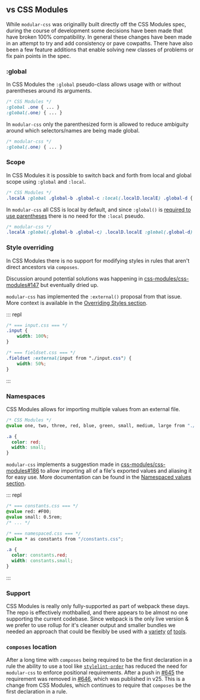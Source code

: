 ## vs CSS Modules

While `modular-css` was originallly built directly off the CSS Modules spec, during the course of development some decisions have been made that have broken 100% compatibility. In general these changes have been made in an attempt to try and add consistency or pave cowpaths. There have also been a few feature additions that enable solving new classes of problems or fix pain points in the spec.

### :global

In CSS Modules the `:global` pseudo-class allows usage with or without parentheses around its arguments.

```css
/* CSS Modules */
:global .one { ... }
:global(.one) { ... }
```

In `modular-css` only the parenthesized form is allowed to reduce ambiguity around which selectors/names are being made global.

```css
/* modular-css */
:global(.one) { ... }
```

### Scope

In CSS Modules it is possible to switch back and forth from local and global scope using `:global` and `:local`.

```css
/* CSS Modules */
.localA :global .global-b .global-c :local(.localD.localE) .global-d { ... }
```

In `modular-css` all CSS is local by default, and since `:global()` is [required to use parentheses](#scoped-selectors) there is no need for the `:local` pseudo.

```css
/* modular-css */
.localA :global(.global-b .global-c) .localD.localE :global(.global-d) { ... }
```

### Style overriding

In CSS Modules there is no support for modifying styles in rules that aren't direct ancestors via `composes`.

Discussion around potential solutions was happening in [css-modules/css-modules#147](https://github.com/css-modules/css-modules/issues/147) but eventually dried up.

`modular-css` has implemented the `:external()` proposal from that issue. More context is available in the [Overriding Styles section](#overriding-styles).

::: repl
```css
/* === input.css === */
.input {
    width: 100%;
}

/* === fieldset.css === */
.fieldset :external(input from "./input.css") {
    width: 50%;
}
```
:::

### Namespaces

CSS Modules allows for importing multiple values from an external file.

```css
/* CSS Modules */
@value one, two, three, red, blue, green, small, medium, large from "./constants.css";

.a {
  color: red;
  width: small;
}
```

`modular-css` implements a suggestion made in [css-modules/css-modules#186](https://github.com/css-modules/css-modules/issues/186#issuecomment-257421710) to allow importing all of a file's exported values and aliasing it for easy use. More documentation can be found in the [Namespaced values section](#namespaced-values).

::: repl
```css
/* === constants.css === */
@value red: #F00;
@value small: 0.5rem;
/* ... */

/* === namespaced.css === */
@value * as constants from "/constants.css";

.a {
  color: constants.red;
  width: constants.small;
}
```
:::

### Support

CSS Modules is really only fully-supported as part of webpack these days. The repo is effectively mothballed, and there appears to be almost no one supporting the current codebase. Since webpack is the only live version & we prefer to use rollup for it's cleaner output and smaller bundles we needed an approach that could be flexibly be used with a [variety](#rollup) [of](#browserify) [tools](#cli).

### `composes` location

After a long time with `composes` being required to be the first declaration in a rule the ability to use a tool like [`stylelint-order`](https://github.com/hudochenkov/stylelint-order) has reduced the need for `modular-css` to enforce positional requirements. After a push in [#645](https://github.com/tivac/modular-css/issues/645) the requirement was removed in [#646](https://github.com/tivac/modular-css/pull/646), which was published in v25. This is a change from CSS Modules, which continues to require that `composes` be the first declaration in a rule.